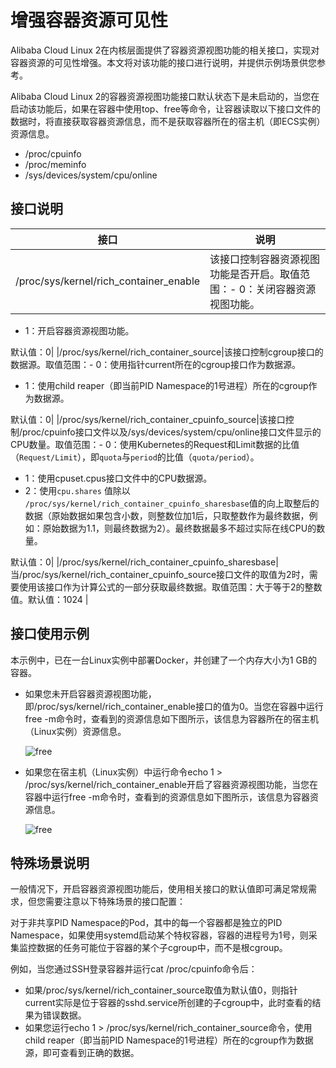 # 增强容器资源可见性

Alibaba Cloud Linux 2在内核层面提供了容器资源视图功能的相关接口，实现对容器资源的可见性增强。本文将对该功能的接口进行说明，并提供示例场景供您参考。

Alibaba Cloud Linux 2的容器资源视图功能接口默认状态下是未启动的，当您在启动该功能后，如果在容器中使用top、free等命令，让容器读取以下接口文件的数据时，将直接获取容器资源信息，而不是获取容器所在的宿主机（即ECS实例）资源信息。

-   /proc/cpuinfo
-   /proc/meminfo
-   /sys/devices/system/cpu/online

## 接口说明

|接口|说明|
|--|--|
|/proc/sys/kernel/rich\_container\_enable|该接口控制容器资源视图功能是否开启。取值范围：-   0：关闭容器资源视图功能。
-   1：开启容器资源视图功能。

默认值：0|
|/proc/sys/kernel/rich\_container\_source|该接口控制cgroup接口的数据源。取值范围：-   0：使用指针current所在的cgroup接口作为数据源。
-   1：使用child reaper（即当前PID Namespace的1号进程）所在的cgroup作为数据源。

默认值：0|
|/proc/sys/kernel/rich\_container\_cpuinfo\_source|该接口控制/proc/cpuinfo接口文件以及/sys/devices/system/cpu/online接口文件显示的CPU数量。取值范围：-   0：使用Kubernetes的Request和Limit数据的比值（`Request/Limit`），即`quota`与`period`的比值（`quota/period`）。
-   1：使用cpuset.cpus接口文件中的CPU数据源。
-   2：使用`cpu.shares` 值除以 `/proc/sys/kernel/rich_container_cpuinfo_sharesbase`值的向上取整后的数据（原始数据如果包含小数，则整数位加1后，只取整数作为最终数据，例如：原始数据为1.1，则最终数据为2）。最终数据最多不超过实际在线CPU的数量。

默认值：0|
|/proc/sys/kernel/rich\_container\_cpuinfo\_sharesbase|当/proc/sys/kernel/rich\_container\_cpuinfo\_source接口文件的取值为2时，需要使用该接口作为计算公式的一部分获取最终数据。取值范围：大于等于2的整数值。默认值：1024 |

## 接口使用示例

本示例中，已在一台Linux实例中部署Docker，并创建了一个内存大小为1 GB的容器。

-   如果您未开启容器资源视图功能，即/proc/sys/kernel/rich\_container\_enable接口的值为0。当您在容器中运行free -m命令时，查看到的资源信息如下图所示，该信息为容器所在的宿主机（Linux实例）资源信息。

    ![free](https://static-aliyun-doc.oss-accelerate.aliyuncs.com/assets/img/zh-CN/6087959161/p269174.png)

-   如果您在宿主机（Linux实例）中运行命令echo 1 \> /proc/sys/kernel/rich\_container\_enable开启了容器资源视图功能，当您在容器中运行free -m命令时，查看到的资源信息如下图所示，该信息为容器资源信息。

    ![free](https://static-aliyun-doc.oss-accelerate.aliyuncs.com/assets/img/zh-CN/6087959161/p269181.png)


## 特殊场景说明

一般情况下，开启容器资源视图功能后，使用相关接口的默认值即可满足常规需求，但您需要注意以下特殊场景的接口配置：

对于非共享PID Namespace的Pod，其中的每一个容器都是独立的PID Namespace，如果使用systemd启动某个特权容器，容器的进程号为1号，则采集监控数据的任务可能位于容器的某个子cgroup中，而不是根cgroup。

例如，当您通过SSH登录容器并运行cat /proc/cpuinfo命令后：

-   如果/proc/sys/kernel/rich\_container\_source取值为默认值0，则指针current实际是位于容器的sshd.service所创建的子cgroup中，此时查看的结果为错误数据。
-   如果您运行echo 1 \> /proc/sys/kernel/rich\_container\_source命令，使用child reaper（即当前PID Namespace的1号进程）所在的cgroup作为数据源，即可查看到正确的数据。


